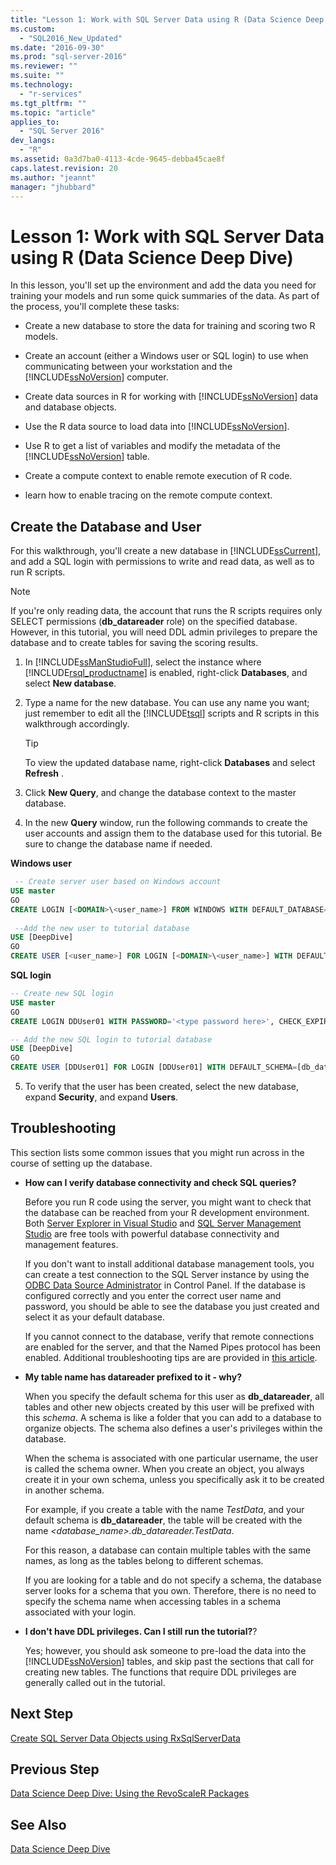 ```yaml
---
title: "Lesson 1: Work with SQL Server Data using R (Data Science Deep Dive) | Microsoft Docs"
ms.custom: 
  - "SQL2016_New_Updated"
ms.date: "2016-09-30"
ms.prod: "sql-server-2016"
ms.reviewer: ""
ms.suite: ""
ms.technology: 
  - "r-services"
ms.tgt_pltfrm: ""
ms.topic: "article"
applies_to: 
  - "SQL Server 2016"
dev_langs: 
  - "R"
ms.assetid: 0a3d7ba0-4113-4cde-9645-debba45cae8f
caps.latest.revision: 20
ms.author: "jeannt"
manager: "jhubbard"
---
```

# Lesson 1: Work with SQL Server Data using R (Data Science Deep Dive)
In this lesson, you'll set up the environment and add the data you need for training your models and run some quick summaries of the data. As part of the process, you'll complete these tasks:  
  
-   Create a new database to store the data for training and scoring two R models.  
  
-   Create an account (either a Windows user or SQL login) to use when communicating between your workstation and the [!INCLUDE[ssNoVersion](../../../a9notintoc/includes/ssnoversion-md.md)] computer.  
  
-   Create data sources in R for working with [!INCLUDE[ssNoVersion](../../../a9notintoc/includes/ssnoversion-md.md)] data and database objects.  
  
-   Use the R data source to load data into [!INCLUDE[ssNoVersion](../../../a9notintoc/includes/ssnoversion-md.md)].  
  
-   Use R to get a list of variables and modify the metadata of the [!INCLUDE[ssNoVersion](../../../a9notintoc/includes/ssnoversion-md.md)] table.  
  
-   Create a compute context to enable remote execution of R code.  
  
-   learn how to enable tracing on the remote compute context.  
  
## Create the Database and User  
For this walkthrough, you'll create a new database in [!INCLUDE[ssCurrent](../../../a9notintoc/includes/sscurrent-md.md)], and add a SQL login with permissions to write and read data, as well as to run R scripts.  
  
> [!NOTE]  
> If you're only reading data, the account that runs the R scripts requires only SELECT permissions (**db_datareader** role) on the specified database. However, in this tutorial,  you will need DDL admin privileges to prepare the database and to create tables for saving the scoring results.  
  
1.  In [!INCLUDE[ssManStudioFull](../../../a9notintoc/includes/ssmanstudiofull-md.md)], select the instance where [!INCLUDE[rsql_productname](../../../a9notintoc/includes/rsql-productname-md.md)] is enabled, right-click **Databases**, and select **New database**.  
  
2.  Type a name for the new database. You can use any name you want; just remember to edit all the [!INCLUDE[tsql](../../../a9notintoc/includes/tsql-md.md)] scripts and R scripts in this walkthrough accordingly.  
  
    > [!TIP]  
    > To view the updated database name, right-click **Databases** and select **Refresh** .  
  
3.  Click **New Query**, and change the database context to  the master database.  
  
4.  In the new **Query** window, run the following commands to create the user accounts and assign them to the database used for this tutorial. Be sure to change the database name if needed.   
  
**Windows user**  
  
```SQL  
 -- Create server user based on Windows account  
USE master  
GO   
CREATE LOGIN [<DOMAIN>\<user_name>] FROM WINDOWS WITH DEFAULT_DATABASE=[DeepDive]  
  
 --Add the new user to tutorial database  
USE [DeepDive]  
GO  
CREATE USER [<user_name>] FOR LOGIN [<DOMAIN>\<user_name>] WITH DEFAULT_SCHEMA=[db_datareader]   
``` 
  
**SQL login**  
  
```SQL 
-- Create new SQL login  
USE master  
GO   
CREATE LOGIN DDUser01 WITH PASSWORD='<type password here>', CHECK_EXPIRATION=OFF, CHECK_POLICY=OFF;   

-- Add the new SQL login to tutorial database     
USE [DeepDive]  
GO 
CREATE USER [DDUser01] FOR LOGIN [DDUser01] WITH DEFAULT_SCHEMA=[db_datareader]     
```  
  
5.  To verify that the user has been created, select the new database, expand **Security**, and expand **Users**.  
  
## Troubleshooting  
This section lists some common issues that you might run across in the course of setting up the database.  
  
-   **How can I verify database connectivity and check SQL queries?**  
  
    Before you run R code using the server, you might want to check that the database can be reached from your R development environment. Both [Server Explorer in Visual Studio](https://msdn.microsoft.com/library/x603htbk.aspx) and [SQL Server Management Studio](https://msdn.microsoft.com/library/mt238290.aspx) are free tools with powerful database connectivity and management features.  
  
    If you don't want to install additional database management tools, you can create a test connection to the SQL Server instance by using the [ODBC Data Source Administrator](https://msdn.microsoft.com/library/ms714024.aspx) in Control Panel. If the database is configured correctly and you enter the correct user name and password, you should be able to see the database you just created and select it as your default database.  
  
    If you cannot connect to the database,  verify that remote connections are enabled for the server, and that the Named Pipes protocol has been enabled. Additional troubleshooting tips are are provided in [this article](http://social.technet.microsoft.com/wiki/contents/articles/2102.how-to-troubleshoot-connecting-to-the-sql-server-database-engine.aspx).  
  
-   **My table name has datareader prefixed to it - why?**  
  
    When you specify the default schema for this user as **db_datareader**, all tables and other new objects created by this user will be prefixed with this *schema*. A schema is like a folder that you can add to a database to organize objects. The schema also defines a user's privileges within the database.  
  
    When the schema is associated with one particular username, the user is called the schema owner. When you create an object, you always create it in your own schema, unless you specifically ask it to be created in another schema.  
  
    For example, if you create a table with the name *TestData*, and your default schema is **db_datareader**, the table will be created with the name *<database_name>.db_datareader.TestData*.  
  
    For this reason, a database can contain multiple tables with the same names, as long as the tables belong to different schemas.   
   
    If you are looking for a table and do  not specify a schema, the database server looks for a schema that you own. Therefore, there is no need to specify the schema name when accessing tables in a schema associated with your login.   
  
-   **I don't have DDL privileges. Can I still run the tutorial?**?  
  
    Yes; however, you should ask someone to pre-load the data into the [!INCLUDE[ssNoVersion](../../../a9notintoc/includes/ssnoversion-md.md)] tables, and skip past the sections that call for creating new tables. The functions that require DDL privileges are generally called out in the tutorial.  
  
  
## Next Step  
[Create SQL Server Data Objects using RxSqlServerData](../../../advanced-analytics/r-services/tutorials/lesson-1-1-create-sql-server-data-objects-using-rxsqlserverdata.md)  
  
## Previous Step  
[Data Science Deep Dive: Using the RevoScaleR Packages](../../../advanced-analytics/r-services/tutorials/data-science-deep-dive-using-the-revoscaler-packages.md)  
  
## See Also  
[Data Science Deep Dive](http://msdn.microsoft.com/library/mt637368(SQL.130).aspx)  
  
  
  
